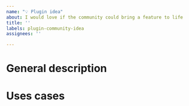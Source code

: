 ```yaml
---
name: "💡 Plugin idea"
about: I would love if the community could bring a feature to life
title: ''
labels: plugin-community-idea
assignees: ''

---
```


<!--

The best way to extend the Zellij functionality is through plugins. If you have a plugin idea that you would like to see others implement, you can write it here so that others can find it and implement it.

-->

# General description
<!-- I would like to be able to … -->

# Uses cases
<!-- 1. With a keybinding I would like to … -->

<!-- 2. Invoked from a pipe it will … -->
